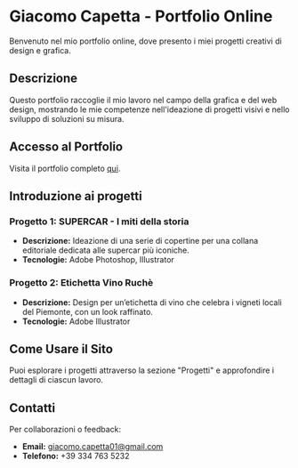 # Giacomo Capetta - Portfolio Online

Benvenuto nel mio portfolio online, dove presento i miei progetti creativi di design e grafica.

## Descrizione

Questo portfolio raccoglie il mio lavoro nel campo della grafica e del web design, mostrando le mie competenze nell'ideazione di progetti visivi e nello sviluppo di soluzioni su misura.

## Accesso al Portfolio

Visita il portfolio completo [qui](https://giacomocapetta.it).

## Introduzione ai progetti

### Progetto 1: SUPERCAR - I miti della storia

- **Descrizione:** Ideazione di una serie di copertine per una collana editoriale dedicata alle supercar più iconiche.
- **Tecnologie:** Adobe Photoshop, Illustrator

### Progetto 2: Etichetta Vino Ruchè

- **Descrizione:** Design per un’etichetta di vino che celebra i vigneti locali del Piemonte, con un look raffinato.
- **Tecnologie:** Adobe Illustrator

## Come Usare il Sito

Puoi esplorare i progetti attraverso la sezione "Progetti" e approfondire i dettagli di ciascun lavoro.

## Contatti

Per collaborazioni o feedback:

- **Email:** [giacomo.capetta01@gmail.com](mailto:giacomo.capetta01@gmail.com)
- **Telefono:** +39 334 763 5232
